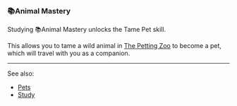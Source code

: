 ### 📚Animal Mastery
Studying 📚Animal Mastery unlocks the Tame Pet skill.

This allows you to tame a wild animal in [The Petting Zoo](../../petting_zoo/index.md) to become a pet, which will travel with you as a
  companion.

---

See also:
 - [Pets](../../petting_zoo/pets.md)
 - [Study](../study.md)


